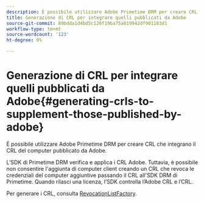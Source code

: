 ```yaml
---
description: È possibile utilizzare Adobe Primetime DRM per creare CRL che integrano il CRL del computer pubblicato da Adobe.
title: Generazione di CRL per integrare quelli pubblicati da Adobe
source-git-commit: 89bdda1d4bd5c126f19ba75a819942df901183d1
workflow-type: tm+mt
source-wordcount: '123'
ht-degree: 0%

---
```



# Generazione di CRL per integrare quelli pubblicati da Adobe{#generating-crls-to-supplement-those-published-by-adobe}

È possibile utilizzare Adobe Primetime DRM per creare CRL che integrano il CRL del computer pubblicato da Adobe.

L’SDK di Primetime DRM verifica e applica i CRL Adobe. Tuttavia, è possibile non consentire l&#39;aggiunta di computer client creando un CRL che revoca le credenziali del computer aggiuntive passando il CRL all&#39;SDK DRM di Primetime. Quando rilasci una licenza, l’SDK controlla l’Adobe CRL e l’CRL.

Per generare i CRL, consulta [RevocationListFactory](https://help.adobe.com/en_US/primetime/api/drm-apis/server/javadocs-flashaccess-pro/com/adobe/flashaccess/sdk/revocation/RevocationListFactory.html).
